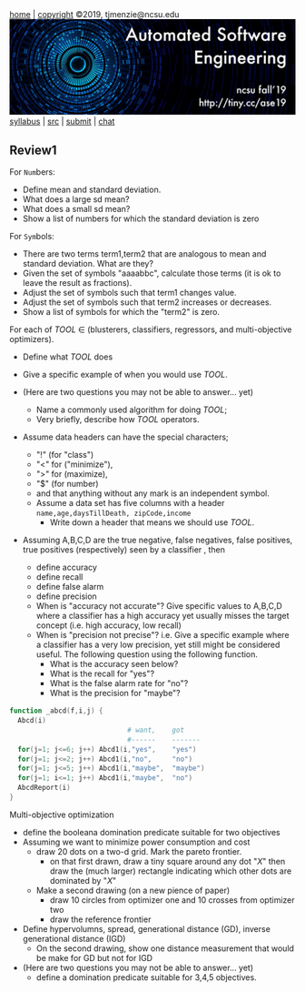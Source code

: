 <a name=top>&nbsp;<p> </a>
[home](http://tiny.cc/ase19#top) | 
[copyright](https://github.com/txt/ase19/blob/master/LICENSE.md#top) &copy;2019, tjmenzie&commat;ncsu.edu 
<br> [<img width=900 src="https://raw.githubusercontent.com/txt/ase19/master/etc/img/banner.png">](http://tiny.cc/ase19)<br> 
[syllabus](https://github.com/txt/ase19/blob/master/syllabus.md#top) | 
[src](http://menzies.us/fun) | 
[submit](http://tiny.cc/ase19give) | 
[chat](https://ase19.slack.com/) 


## Review1

For  `Num`bers:

- Define mean and standard deviation. 
- What does a large sd mean? 
- What does a small sd mean? 
- Show a list of numbers for which the standard deviation is zero

For `Sym`bols:

-  There are two terms term1,term2 that  are analogous to mean and standard deviation. What are they?
-  Given the set of symbols "aaaabbc", calculate those terms (it is ok to leave the result as fractions).
- Adjust the set of symbols such that term1 changes value. 
- Adjust the set of symbols such that term2 increases or decreases.
- Show a list of symbols for which the "term2" is zero.

For each of _TOOL_ &isin; (blusterers, classifiers, regressors,  and multi-objective optimizers).

- Define what _TOOL_ does
- Give a specific example of when you would use _TOOL_.
- (Here are  two questions you may not be able to answer... yet) 
  - Name a commonly used algorithm for doing _TOOL_;
  - Very briefly, describe how _TOOL_ operators.
- Assume data headers can have the special characters;
  - "!" (for "class")
  -  "<" for ("minimize"), 
  - ">" for (maximize), 
  - "$" (for number) 
  - and that anything without any mark is an independent  symbol.
  - Assume a data set has five columns with a header `name,age,daysTillDeath, zipCode,income`
    - Write down a header that means we should use _TOOL_.

- Assuming A,B,C,D are the  true negative, false  negatives, false positives, true positives (respectively) seen
  by a classifier , then
  - define accuracy
  - define recall
  - define false alarm
  - define precision
  - When is "accuracy not accurate"? Give specific values to A,B,C,D where a classifier has a high accuracy yet
    usually misses the target concept (i.e. high accuracy, low recall)
  - When is "precision not precise"? i.e. Give a specific example where a classifier has a very low
    precision, yet still might be considered useful.
  The following question using the following function.
    - What is the accuracy seen below?
    - What is the recall for "yes"?
    - What is the false alarm rate for "no"?
    - What is the precision for "maybe"?

```awk
function _abcd(f,i,j) {
  Abcd(i)
                             # want,    got
                             #------    -------
  for(j=1; j<=6; j++) Abcd1(i,"yes",    "yes")
  for(j=1; j<=2; j++) Abcd1(i,"no",     "no")
  for(j=1; j<=5; j++) Abcd1(i,"maybe",  "maybe")
  for(j=1; i<=1; j++) Abcd1(i,"maybe",  "no")
  AbcdReport(i)
}
```

Multi-objective optimization

- define the booleana domination predicate suitable for two objectives
- Assuming we want to minimize power consumption and cost
  - draw 20 dots on a two-d grid. Mark the pareto frontier.
    - on that first drawn, draw a tiny square around any dot "_X_" then draw the (much larger)
      rectangle indicating which other
      dots are dominated by "_X_" 
  - Make a second drawing (on a new pience of paper)
    - draw 10 circles from optimizer one and 10 crosses from optimizer two
    - draw the reference frontier
- Define hypervolumns, spread, generational distance (GD), inverse generational distance (IGD)
  - On the second drawing, show one distance measurement that would be make for GD but not for IGD
- (Here are  two questions you may not be able to answer... yet) 
  - define a domination predicate suitable for 3,4,5 objectives.

